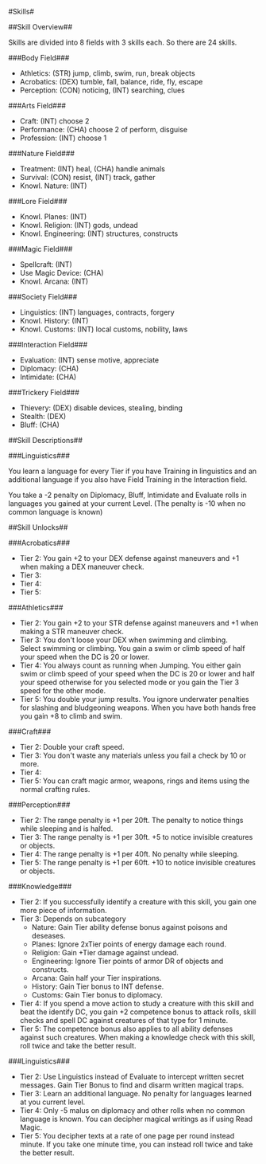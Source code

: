 #Skills#

##Skill Overview##

Skills are divided into 8 fields with 3 skills each. So there are 24 skills.

###Body Field###

- Athletics: (STR) jump, climb, swim, run, break objects
- Acrobatics: (DEX) tumble, fall, balance, ride, fly, escape
- Perception: (CON) noticing, (INT) searching, clues

###Arts Field###

- Craft: (INT) choose 2
- Performance: (CHA) choose 2 of perform, disguise
- Profession: (INT) choose 1

###Nature Field###

- Treatment: (INT) heal, (CHA) handle animals
- Survival: (CON) resist, (INT) track, gather
- Knowl. Nature: (INT)

###Lore Field###

- Knowl. Planes: (INT)
- Knowl. Religion: (INT) gods, undead
- Knowl. Engineering: (INT) structures, constructs

###Magic Field###

- Spellcraft: (INT)
- Use Magic Device: (CHA)
- Knowl. Arcana: (INT)

###Society Field###

- Linguistics: (INT) languages, contracts, forgery
- Knowl. History: (INT)
- Knowl. Customs: (INT) local customs, nobility, laws

###Interaction Field###

- Evaluation: (INT) sense motive, appreciate
- Diplomacy: (CHA)
- Intimidate: (CHA)

###Trickery Field###

- Thievery: (DEX) disable devices, stealing, binding
- Stealth: (DEX)
- Bluff: (CHA)

##Skill Descriptions##

###Linguistics###

You learn a language for every Tier if you have Training in linguistics and an additional language if you also have Field Training in the Interaction field. 

You take a -2 penalty on Diplomacy, Bluff, Intimidate and Evaluate rolls in languages you gained at your current Level. (The penalty is -10 when no common language is known)

##Skill Unlocks##

###Acrobatics###

- Tier 2: You gain +2 to your DEX defense against maneuvers and +1 when making a DEX maneuver check.
- Tier 3: 
- Tier 4: 
- Tier 5: 

###Athletics###

- Tier 2: You gain +2 to your STR defense against maneuvers and +1 when making a STR maneuver check.
- Tier 3: You don't loose your DEX when swimming and climbing.  
Select swimming or climbing. You gain a swim or climb speed of half your speed when the DC is 20 or lower.
- Tier 4: You always count as running when Jumping. You either gain swim or climb speed of your speed when the DC is 20 or lower and half your speed otherwise for you selected mode or you gain the Tier 3 speed for the other mode.
- Tier 5: You double your jump results. You ignore underwater penalties for slashing and bludgeoning weapons. When you have both hands free you gain +8 to climb and swim.

###Craft###

- Tier 2: Double your craft speed.
- Tier 3: You don't waste any materials unless you fail a check by 10 or more.
- Tier 4: 
- Tier 5: You can craft magic armor, weapons, rings and items using the normal crafting rules.

###Perception###

- Tier 2: The range penalty is +1 per 20ft. The penalty to notice things while sleeping and is halfed.
- Tier 3: The range penalty is +1 per 30ft. +5 to notice invisible creatures or objects.
- Tier 4: The range penalty is +1 per 40ft. No penalty while sleeping.
- Tier 5: The range penalty is +1 per 60ft. +10 to notice invisible creatures or objects.

###Knowledge###

- Tier 2: If you successfully identify a creature with this skill, you gain one more piece of information.
- Tier 3: Depends on subcategory
  - Nature: Gain Tier ability defense bonus against poisons and deseases.
  - Planes: Ignore 2xTier points of energy damage each round.
  - Religion: Gain +Tier damage against undead.
  - Engineering: Ignore Tier points of armor DR of objects and constructs.
  - Arcana: Gain half your Tier inspirations.
  - History: Gain Tier bonus to INT defense.
  - Customs: Gain Tier bonus to diplomacy.
- Tier 4: If you spend a move action to study a creature with this skill and beat the identify DC, you gain +2 competence bonus to attack rolls, skill checks and spell DC against creatures of that type for 1 minute.
- Tier 5: The competence bonus also applies to all ability defenses against such creatures. When making a knowledge check with this skill, roll twice and take the better result.

###Linguistics###

- Tier 2: Use Linguistics instead of Evaluate to intercept written secret messages. Gain Tier Bonus to find and disarm written magical traps.
- Tier 3: Learn an additional language. No penalty for languages learned at you current level.
- Tier 4: Only -5 malus on diplomacy and other rolls when no common language is known. You can decipher magical writings as if using Read Magic.
- Tier 5: You decipher texts at a rate of one page per round instead minute. If you take one minute time, you can instead roll twice and take the better result.
